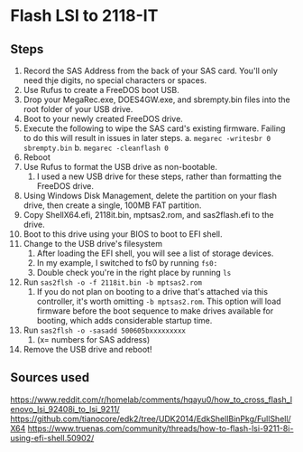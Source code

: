 # Flash LSI to 2118-IT

## Steps

1. Record the SAS Address from the back of your SAS card. You'll only need thje digits, no special characters or spaces.
2. Use Rufus to create a FreeDOS boot USB.
3. Drop your MegaRec.exe, DOES4GW.exe, and sbrempty.bin files into the root folder of your USB drive.
4. Boot to your newly created FreeDOS drive.
5. Execute the following to wipe the SAS card's existing firmware. Failing to do this will result in issues in later steps.
    a. `megarec -writesbr 0 sbrempty.bin`
    b. `megarec -cleanflash 0`
6. Reboot
7. Use Rufus to format the USB drive as non-bootable.
    1. I used a new USB drive for these steps, rather than formatting the FreeDOS drive.
8. Using Windows Disk Management, delete the partition on your flash drive, then create a single, 100MB FAT partition.
9. Copy ShellX64.efi, 2118it.bin, mptsas2.rom, and sas2flash.efi to the drive.
10. Boot to this drive using your BIOS to boot to EFI shell.
11. Change to the USB drive's filesystem
    1. After loading the EFI shell, you will see a list of storage devices.
    2. In my example, I switched to fs0 by running `fs0:`
    3. Double check you're in the right place by running `ls`
12. Run `sas2flsh -o -f 2118it.bin -b mptsas2.rom`
    1. If you do not plan on booting to a drive that's attached via this controller, it's worth omitting `-b mptsas2.rom`. This option will load firmware before the boot sequence to make drives available for booting, which adds considerable startup time.
13. Run `sas2flsh -o -sasadd 500605bxxxxxxxxx`
    1. (x= numbers for SAS address)
14. Remove the USB drive and reboot!

## Sources used

https://www.reddit.com/r/homelab/comments/hqayu0/how_to_cross_flash_lenovo_lsi_92408i_to_lsi_9211/
https://github.com/tianocore/edk2/tree/UDK2014/EdkShellBinPkg/FullShell/X64
https://www.truenas.com/community/threads/how-to-flash-lsi-9211-8i-using-efi-shell.50902/
